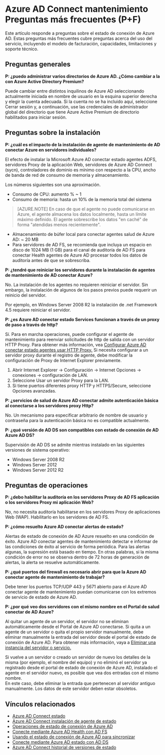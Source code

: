 <properties
    pageTitle="Azure AD Connect Health preguntas más frecuentes"
    description="Este artículo responde a preguntas sobre el estado de conexión de Azure AD. Estas preguntas más frecuentes cubre preguntas acerca del uso del servicio, incluyendo el modelo de facturación, capacidades, limitaciones y soporte técnico."
    services="active-directory"
    documentationCenter=""
    authors="billmath"
    manager="samueld"
    editor="curtand"/>

<tags
    ms.service="active-directory"
    ms.workload="identity"
    ms.tgt_pltfrm="na"
    ms.devlang="na"
    ms.topic="article"
    ms.date="10/18/2016"
    ms.author="vakarand"/>


# <a name="azure-ad-connect-health-frequently-asked-questions-faq"></a>Azure AD Connect mantenimiento Preguntas más frecuentes (P+F)

Este artículo responde a preguntas sobre el estado de conexión de Azure AD. Estas preguntas más frecuentes cubre preguntas acerca del uso del servicio, incluyendo el modelo de facturación, capacidades, limitaciones y soporte técnico.

## <a name="general-questions"></a>Preguntas generales



**P: ¿puedo administrar varios directorios de Azure AD. ¿Cómo cambiar a la con Azure Active Directory Premium?**

Puede cambiar entre distintos inquilinos de Azure AD seleccionando actualmente iniciada en nombre de usuario en la esquina superior derecha y elegir la cuenta adecuada. Si la cuenta no se ha incluido aquí, seleccione Cerrar sesión y, a continuación, use las credenciales de administrador global del directorio que tiene Azure Active Premium de directorio habilitados para iniciar sesión.

## <a name="installation-questions"></a>Preguntas sobre la instalación



**P: ¿cuál es el impacto de la instalación de agente de mantenimiento de AD conectar Azure en servidores individuales?**

El efecto de instalar la Microsoft Azure AD conectar estado agentes ADFS, servidores Proxy de la aplicación Web, servidores de Azure AD Connect (sycn), controladores de dominio es mínimo con respecto a la CPU, ancho de banda de red de consumo de memoria y almacenamiento.

Los números siguientes son una aproximación.

- Consumo de CPU: aumento % ~ 1
- Consumo de memoria: hasta un 10% de la memoria total del sistema

>[AZURE.NOTE] En caso de que el agente no puede comunicarse en Azure, el agente almacena los datos localmente, hasta un límite máximo definido. El agente sobrescribe los datos "en caché" de forma "atendidas menos recientemente".

- Almacenamiento de búfer local para conectar agentes salud de Azure AD: ~ 20 MB
- Para servidores de AD FS, se recomienda que incluya un espacio en disco de 1024 MB (1 GB) para el canal de auditoría de AD FS para conectar Health agentes de Azure AD procesar todos los datos de auditoría antes de que se sobrescriba.

**P: ¿tendré que reiniciar los servidores durante la instalación de agentes de mantenimiento de AD conectar Azure?**

No. La instalación de los agentes no requieren reiniciar el servidor. Sin embargo, la instalación de algunos de los pasos previos puede requerir un reinicio del servidor.

Por ejemplo, en Windows Server 2008 R2 la instalación de .net Framework 4.5 requiere reiniciar el servidor.


**P: ¿es Azure AD conectar estado Services funcionan a través de un proxy de paso a través de http?**

Sí.  Para en marcha operaciones, puede configurar el agente de mantenimiento para reenviar solicitudes de http de salida con un servidor HTTP Proxy. Para obtener más información, vea [Configurar Azure AD conectar estado agentes usar HTTP Proxy.](active-directory-aadconnect-health-agent-install.md#configure-azure-ad-connect-health-agents-to-use-http-proxy)
Si necesita configurar a un servidor proxy durante el registro de agente, debe modificar la configuración de Proxy de Internet Explorer previamente.
1. Abrir Internet Explorer -> Configuración -> Internet Opciones -> conexiones -> configuración de LAN.
2. Seleccione Usar un servidor Proxy para la LAN.
3. Si tiene puertos diferentes proxy HTTP y HTTPS/Secure, seleccione Opciones avanzadas.

**P: ¿servicios de salud de Azure AD conectar admite autenticación básica al conectarse a los servidores proxy Http?**

No. Un mecanismo para especificar arbitrario de nombre de usuario y contraseña para la autenticación básica no es compatible actualmente.


**P: ¿qué versión de AD DS son compatibles con estado de conexión de AD Azure AD DS?**

Supervisión de AD DS se admite mientras instalado en las siguientes versiones de sistema operativo:

- Windows Server 2008 R2
- Windows Server 2012
- Windows Server 2012 R2

## <a name="operations-questions"></a>Preguntas de operaciones



**P: ¿debo habilitar la auditoría en los servidores Proxy de AD FS aplicación o los servidores Proxy mi aplicación Web?**

No, no necesita auditoría habilitarse en los servidores Proxy de aplicaciones Web (WAP). Habilitarlo en los servidores de AD FS.


**P: ¿cómo resuelto Azure AD conectar alertas de estado?**

Alertas de estado de conexión de AD Azure resuelto en una condición de éxito. Azure AD conectar agentes de mantenimiento detectar e informar de las condiciones de éxito al servicio de forma periódica. Para las alertas algunas, la supresión está basado en tiempo. En otras palabras, si la misma condición de error no se observa dentro de 72 horas de generación de alertas, la alerta se resuelve automáticamente.




**P: ¿qué puertos del firewall es necesario abrir para que la Azure AD conectar agente de mantenimiento de trabajar?**

Debe tener los puertos TCP/UDP 443 y 5671 abierto para el Azure AD conectar agente de mantenimiento puedan comunicarse con los extremos de servicio de estado de Azure AD.


**P: ¿por qué veo dos servidores con el mismo nombre en el Portal de salud conectar de AD Azure?**

Al quitar un agente de un servidor, el servidor no se eliminan automáticamente desde el Portal de Azure AD conectarse.  Si quita a un agente de un servidor o quita el propio servidor manualmente, debe eliminar manualmente la entrada del servidor desde el portal de estado de conexión de Azure AD. Para obtener más información, vaya a [Eliminar una instancia del servidor o servicio.](active-directory-aadconnect-health-operations.md#delete-a-server-or-service-instance)

Si vuelve a un servidor o creado un servidor de nuevo los detalles de la misma (por ejemplo, el nombre del equipo) y no eliminó el servidor ya registrado desde el portal de estado de conexión de Azure AD, instalado el agente en el servidor nuevo, es posible que vea dos entradas con el mismo nombre.  
En este caso, debe eliminar la entrada que pertenecen al servidor antiguo manualmente. Los datos de este servidor deben estar obsoletos.

## <a name="related-links"></a>Vínculos relacionados

* [Azure AD Connect estado](active-directory-aadconnect-health.md)
* [Azure AD Connect instalación de agente de estado](active-directory-aadconnect-health-agent-install.md)
* [Operaciones de estado de conexión de Azure AD](active-directory-aadconnect-health-operations.md)
* [Conecte mediante Azure AD Health con AD FS](active-directory-aadconnect-health-adfs.md)
* [Usando el estado de conexión de Azure AD para sincronizar](active-directory-aadconnect-health-sync.md)
* [Conecte mediante Azure AD estado con AD DS](active-directory-aadconnect-health-adds.md)
* [Azure AD Connect historial de versiones de estado](active-directory-aadconnect-health-version-history.md)
